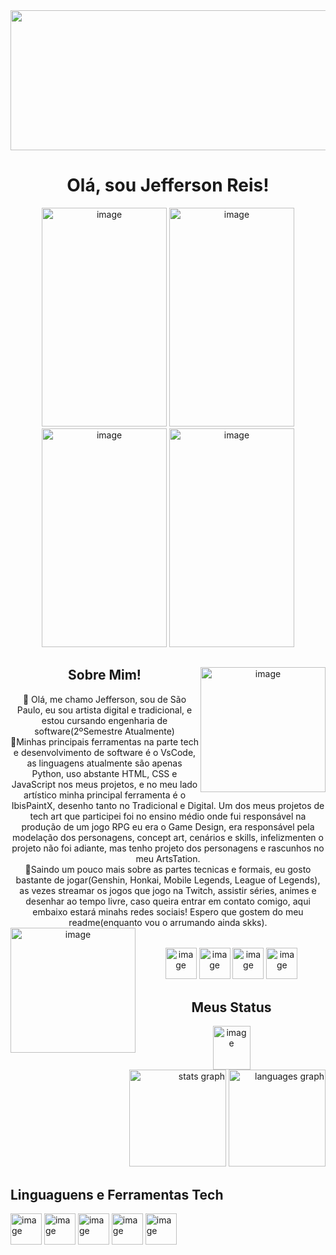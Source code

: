 
<header align="center">
<img shadow="30%" width="1733" height="224" alt="image" src="https://github.com/user-attachments/assets/cbf928d8-812a-4272-b26d-54b311ee2cb0" />





<h1 align="center">Olá, sou Jefferson Reis!</h1>



<div align="center">

<img width="200" height="350" alt="image" src="https://github.com/user-attachments/assets/f8d1eead-8d3c-4535-8442-e556580cd811" /> 
<img width="200" height="350" alt="image" src="https://github.com/user-attachments/assets/de3fb994-1a0a-4756-b4ec-0849e4f19e4e" />
<img width="200" height="350" alt="image" src="https://github.com/user-attachments/assets/d75a237e-54f8-4791-9624-17681b5232b8" />
<img width="200" height="350" alt="image" src="https://github.com/user-attachments/assets/da63bd35-b799-4261-8d98-2b626e9fbcda" />

###
<div align="center">
<img align="right" height="200"alt="image" src="https://github.com/user-attachments/assets/34c6aee2-9ece-4321-8022-7e6951d628f4" />

  
<h2 align="center"> Sobre Mim!</h2>
<a align="left">👋 Olá, me chamo Jefferson, sou de São Paulo, eu sou artista digital e tradicional, e estou cursando engenharia de software(2ºSemestre Atualmente)<br>
<a align="left">🌺Minhas principais ferramentas na parte tech e desenvolvimento de software é o VsCode, as linguagens atualmente são apenas Python, uso abstante HTML, CSS e JavaScript nos meus projetos, e no meu lado artístico minha principal ferramenta é o IbisPaintX, desenho tanto no Tradicional e Digital.
Um dos meus projetos de tech art que participei foi no ensino médio onde fui responsável na produção de um jogo RPG eu era o Game Design, era responsável pela modelação dos personagens, concept art, cenários e skills, infelizmenten o projeto não foi adiante, mas tenho projeto dos personagens e rascunhos no meu ArtsTation. </a><br>
<a align="left">🌙Saindo um pouco mais sobre as partes tecnicas e formais, eu gosto bastante de jogar(Genshin, Honkai, Mobile Legends, League of Legends), as vezes streamar os jogos que jogo na Twitch, assistir séries, animes e desenhar ao tempo livre, caso queira entrar em contato comigo, aqui embaixo estará minahs redes sociais! Espero que gostem do meu readme(enquanto vou o arrumando ainda skks). </a>
<img align="left" height="200" alt="image" src="https://github.com/user-attachments/assets/556feef0-4e1c-4ee7-9547-1ccc82b65ccf" />





######

<div align="center">
  <a href=Artstation.com/jeffersonreis218  style="text-decoration: none; outline: none; border: none;">
    <img width="50" height="50" alt="image" src="https://github.com/user-attachments/assets/a4d53a4a-55d2-4601-822f-b2ef4312c843" />
<a href=https://www.instagram.com/jefersonreis218 style="text-decoration: none; outline: none; border: none;">
<img width="50" height="50" alt="image" src="https://github.com/user-attachments/assets/fbeb34d1-7def-4748-b9ab-aaaea2ef19c1" />
<a href=https://www.tiktok.com/@jeffersonreis218 style="text-decoration: none; outline: none; border: none;">
<img width="50" height="50" alt="image" src="https://github.com/user-attachments/assets/958fe5ec-d2c7-4094-b4a9-a20d3975fdcc" />
<a href=https://www.twitch.tv/jeffersonreiss  style="text-decoration: none; outline: none; border: none;">
<img width="50" height="50" alt="image" src="https://github.com/user-attachments/assets/aaff4836-f324-4c86-8618-0c6fb7784a32" />





  
</div>


<h2 align="center"> Meus Status </h2>
<img align="center" width="60" height="70" alt="image" src="https://github.com/user-attachments/assets/b7ca2ec2-e2d3-4879-abaa-1bc8c4fcc637" />

<div align="right">
  <img src="https://github-readme-stats.vercel.app/api?username=Jeffereiji&hide_title=false&hide_rank=false&show_icons=true&include_all_commits=true&count_private=true&disable_animations=false&theme=dracula&locale=en&hide_border=false" height="155" alt="stats graph"  />
  <img src="https://github-readme-stats.vercel.app/api/top-langs?username=Jeffereiji&locale=en&hide_title=true&layout=compact&card_width=320&langs_count=7&theme=dracula&hide_border=false" height="155" alt="languages graph"  />
</div>

<h2 align="left" color="red"> Linguaguens e Ferramentas Tech </h2>
<div align="left">
<img width="50" height="50" alt="image" src="https://github.com/user-attachments/assets/b65c6bcb-505a-4c99-9844-cbd578d8dace" />
<img width="50" height="50" alt="image" src="https://github.com/user-attachments/assets/8c7d56af-e14e-4dbd-a439-03c5dc592938" />
<img width="50" height="50" alt="image" src="https://github.com/user-attachments/assets/805ed0a1-7072-4017-bb7d-805d4b1b01fd" />
<img width="50" height="50" alt="image" src="https://github.com/user-attachments/assets/545de8e4-f338-4a87-bdca-706578b495b7" />
<img width="50" height="50" alt="image" src="https://github.com/user-attachments/assets/4210e228-767f-40da-a3cf-71fdebf04669" />

</div>






  






